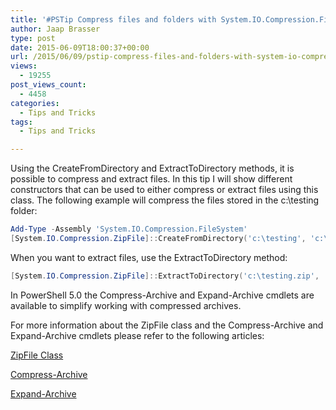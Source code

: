 ```yaml
---
title: '#PSTip Compress files and folders with System.IO.Compression.FileSystem class'
author: Jaap Brasser
type: post
date: 2015-06-09T18:00:37+00:00
url: /2015/06/09/pstip-compress-files-and-folders-with-system-io-compression-filesystem-class/
views:
  - 19255
post_views_count:
  - 4458
categories:
  - Tips and Tricks
tags:
  - Tips and Tricks

---
```

Using the CreateFromDirectory and ExtractToDirectory methods, it is possible to compress and extract files. In this tip I will show different constructors that can be used to either compress or extract files using this class. The following example will compress the files stored in the c:\testing folder:

```powershell
Add-Type -Assembly 'System.IO.Compression.FileSystem'
[System.IO.Compression.ZipFile]::CreateFromDirectory('c:\testing', 'c:\testing.zip','Optimal',$false)
```


When you want to extract files, use the ExtractToDirectory method:

```powershell
[System.IO.Compression.ZipFile]::ExtractToDirectory('c:\testing.zip', 'c:\newtest')
```


In PowerShell 5.0 the Compress-Archive and Expand-Archive cmdlets are available to simplify working with compressed archives.

For more information about the ZipFile class and the Compress-Archive and Expand-Archive cmdlets please refer to the following articles:

[ZipFile Class][1]

[Compress-Archive][2]

[Expand-Archive][3]

[1]: https://msdn.microsoft.com/en-us/library/system.io.compression.zipfile
[2]: https://technet.microsoft.com/en-us/library/dn841358.aspx
[3]: https://technet.microsoft.com/en-us/library/dn841359.aspx